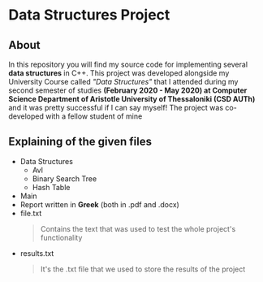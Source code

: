 # Data Structures Project
## About
In this repository you will find my source code for implementing several **data structures** in C++. This project was developed alongside my University Course called *"Data Structures"* that I attended during my second semester of studies **(February 2020 - May 2020) at Computer Science Department of Aristotle University of Thessaloniki (CSD AUTh)** and it was pretty successful if I can say myself! The project was co-developed with a fellow student of mine

## Explaining of the given files

  - Data Structures
    - Avl
    - Binary Search Tree
    - Hash Table
  - Main
  - Report written in **Greek** (both in .pdf and .docx)
  - file.txt
    >Contains the text that was used to test the whole project's functionality
  - results.txt
    >It's the .txt file that we used to store the results of the project

